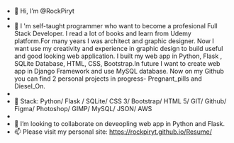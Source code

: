 - 👋 Hi, I’m @RockPiryt
- 
- 👀 I 'm self-taught programmer who want to become a profesional Full Stack Developer. I read a lot of books and learn from Udemy platform.For many years I was architect and graphic designer. Now I want use my creativity and experience in graphic design to build useful and good looking web application. I built my web app in Python, Flask , SQLite Database, HTML, CSS, Bootstrap.In future I want to create web app in Django Framework and use MySQL database. Now on my Github you can find 2 personal projects in progress- Pregnant_pills and Diesel_On.
- 
- 🌱 Stack: Python/ Flask / SQLite/ CSS 3/ Bootstrap/ HTML 5/ GIT/ Github/ Figma/ Photoshop/ GIMP/ MySQL/ JSON/ AWS
- 
- 💞️ I’m looking to collaborate on deveopling web app in Python and Flask.
- 📫 Please visit my personal site: https://rockpiryt.github.io/Resume/

<!---
RockPiryt/RockPiryt is a ✨ special ✨ repository because its `README.md` (this file) appears on your GitHub profile.
You can click the Preview link to take a look at your changes.
--->
